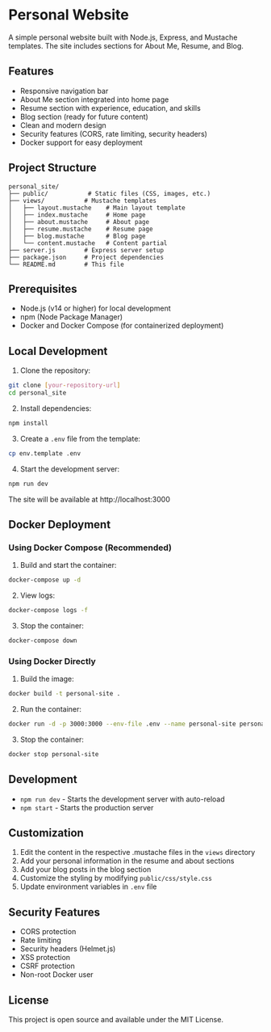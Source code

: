 # Personal Website

A simple personal website built with Node.js, Express, and Mustache templates. The site includes sections for About Me, Resume, and Blog.

## Features

- Responsive navigation bar
- About Me section integrated into home page
- Resume section with experience, education, and skills
- Blog section (ready for future content)
- Clean and modern design
- Security features (CORS, rate limiting, security headers)
- Docker support for easy deployment

## Project Structure

```
personal_site/
├── public/           # Static files (CSS, images, etc.)
├── views/           # Mustache templates
│   ├── layout.mustache    # Main layout template
│   ├── index.mustache     # Home page
│   ├── about.mustache     # About page
│   ├── resume.mustache    # Resume page
│   ├── blog.mustache      # Blog page
│   └── content.mustache   # Content partial
├── server.js        # Express server setup
├── package.json     # Project dependencies
└── README.md        # This file
```

## Prerequisites

- Node.js (v14 or higher) for local development
- npm (Node Package Manager)
- Docker and Docker Compose (for containerized deployment)

## Local Development

1. Clone the repository:
```bash
git clone [your-repository-url]
cd personal_site
```

2. Install dependencies:
```bash
npm install
```

3. Create a `.env` file from the template:
```bash
cp env.template .env
```

4. Start the development server:
```bash
npm run dev
```

The site will be available at http://localhost:3000

## Docker Deployment

### Using Docker Compose (Recommended)

1. Build and start the container:
```bash
docker-compose up -d
```

2. View logs:
```bash
docker-compose logs -f
```

3. Stop the container:
```bash
docker-compose down
```

### Using Docker Directly

1. Build the image:
```bash
docker build -t personal-site .
```

2. Run the container:
```bash
docker run -d -p 3000:3000 --env-file .env --name personal-site personal-site
```

3. Stop the container:
```bash
docker stop personal-site
```

## Development

- `npm run dev` - Starts the development server with auto-reload
- `npm start` - Starts the production server

## Customization

1. Edit the content in the respective .mustache files in the `views` directory
2. Add your personal information in the resume and about sections
3. Add your blog posts in the blog section
4. Customize the styling by modifying `public/css/style.css`
5. Update environment variables in `.env` file

## Security Features

- CORS protection
- Rate limiting
- Security headers (Helmet.js)
- XSS protection
- CSRF protection
- Non-root Docker user

## License

This project is open source and available under the MIT License. 